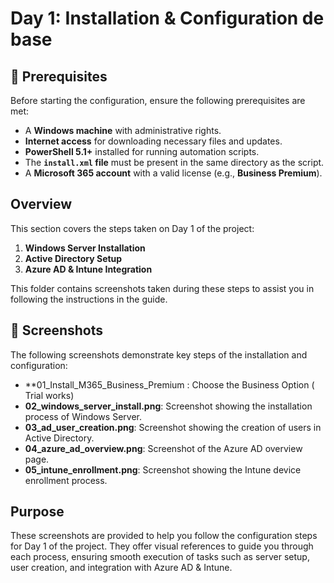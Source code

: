 # Day 1: Installation & Configuration de base

## 🧰 Prerequisites
Before starting the configuration, ensure the following prerequisites are met:
- A **Windows machine** with administrative rights.
- **Internet access** for downloading necessary files and updates.
- **PowerShell 5.1+** installed for running automation scripts.
- The **`install.xml` file** must be present in the same directory as the script.
- A **Microsoft 365 account** with a valid license (e.g., **Business Premium**).

## Overview
This section covers the steps taken on Day 1 of the project:
1. **Windows Server Installation**
2. **Active Directory Setup**
3. **Azure AD & Intune Integration**

This folder contains screenshots taken during these steps to assist you in following the instructions in the guide.

## 📸 Screenshots
The following screenshots demonstrate key steps of the installation and configuration:

- **01_Install_M365_Business_Premium : Choose the Business Option ( Trial works)
- **02_windows_server_install.png**: Screenshot showing the installation process of Windows Server.
- **03_ad_user_creation.png**: Screenshot showing the creation of users in Active Directory.
- **04_azure_ad_overview.png**: Screenshot of the Azure AD overview page.
- **05_intune_enrollment.png**: Screenshot showing the Intune device enrollment process.

## Purpose
These screenshots are provided to help you follow the configuration steps for Day 1 of the project. They offer visual references to guide you through each process, ensuring smooth execution of tasks such as server setup, user creation, and integration with Azure AD & Intune.
